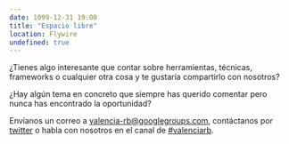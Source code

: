 ```yaml
---
date: 1099-12-31 19:00
title: "Espacio libre"
location: Flywire
undefined: true
---
```


¿Tienes algo interesante que contar sobre herramientas, técnicas, frameworks o cualquier otra cosa y te gustaría compartirlo con nosotros?

¿Hay algún tema en concreto que siempre has querido comentar pero nunca has encontrado la oportunidad?

Envíanos un correo a [valencia-rb@googlegroups.com](mailto:valencia-rb@googlegroups.com), contáctanos por [twitter](https://twitter.com/valenciarb) o habla con nosotros en el canal de [#valenciarb](http://slack.vlctechhub.org/).
